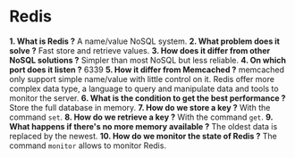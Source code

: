 # Redis

**1. What is Redis ?**
A name/value NoSQL system.
**2. What problem does it solve ?**
Fast store and retrieve values.
**3. How does it differ from other NoSQL solutions ?**
Simpler than most NoSQL but less reliable.
**4. On which port does it listen ?**
6339
**5. How it differ from Memcached ?**
memcached only support simple name/value with little control on it. 
Redis offer more complex data type, a language to query and manipulate data and tools to monitor the server.
**6. What is the condition to get the best performance ?**
Store the full database in memory.
**7. How do we store a key ?**
With the command `set`. 
**8. How do we retrieve a key ?**
With the command `get`.
**9. What happens if there's no more memory available ?**
The oldest data is replaced by the newest.
**10. How do we monitor the state of Redis ?**
The command `monitor` allows to monitor Redis.